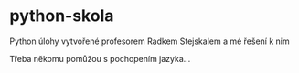 # python-skola
Python úlohy vytvořené profesorem Radkem Stejskalem a mé řešení k nim

Třeba někomu pomůžou s pochopením jazyka...
